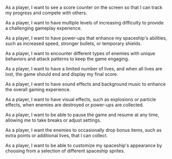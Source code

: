As a player, I want to see a score counter on the screen so that I can track my progress and compete with others.

As a player, I want to have multiple levels of increasing difficulty to provide a challenging gameplay experience.

As a player, I want to have power-ups that enhance my spaceship's abilities, such as increased speed, stronger bullets, or temporary shields.

As a player, I want to encounter different types of enemies with unique behaviors and attack patterns to keep the game engaging.

As a player, I want to have a limited number of lives, and when all lives are lost, the game should end and display my final score.

As a player, I want to have sound effects and background music to enhance the overall gaming experience.

As a player, I want to have visual effects, such as explosions or particle effects, when enemies are destroyed or power-ups are collected.

As a player, I want to be able to pause the game and resume at any time, allowing me to take breaks or adjust settings.

As a player, I want the enemies to occasionally drop bonus items, such as extra points or additional lives, that I can collect.

As a player, I want to be able to customize my spaceship's appearance by choosing from a selection of different spaceship sprites.
